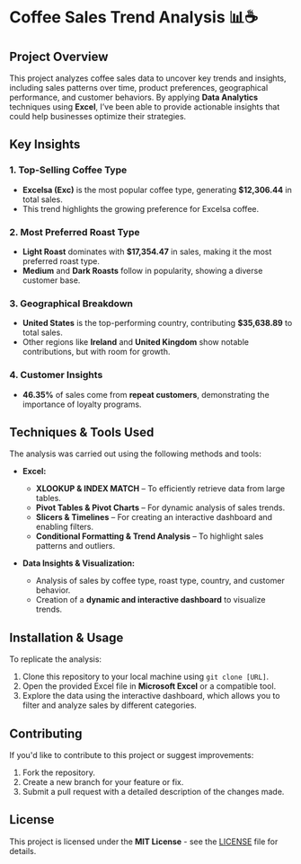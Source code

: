 # Coffee Sales Trend Analysis 📊☕

## Project Overview
This project analyzes coffee sales data to uncover key trends and insights, including sales patterns over time, product preferences, geographical performance, and customer behaviors. By applying **Data Analytics** techniques using **Excel**, I’ve been able to provide actionable insights that could help businesses optimize their strategies.

## Key Insights
### 1. Top-Selling Coffee Type
- **Excelsa (Exc)** is the most popular coffee type, generating **$12,306.44** in total sales.  
- This trend highlights the growing preference for Excelsa coffee.

### 2. Most Preferred Roast Type
- **Light Roast** dominates with **$17,354.47** in sales, making it the most preferred roast type.  
- **Medium** and **Dark Roasts** follow in popularity, showing a diverse customer base.

### 3. Geographical Breakdown
- **United States** is the top-performing country, contributing **$35,638.89** to total sales.  
- Other regions like **Ireland** and **United Kingdom** show notable contributions, but with room for growth.

### 4. Customer Insights
- **46.35%** of sales come from **repeat customers**, demonstrating the importance of loyalty programs.

## Techniques & Tools Used
The analysis was carried out using the following methods and tools:  

- **Excel:**  
  - **XLOOKUP & INDEX MATCH** – To efficiently retrieve data from large tables.  
  - **Pivot Tables & Pivot Charts** – For dynamic analysis of sales trends.  
  - **Slicers & Timelines** – For creating an interactive dashboard and enabling filters.  
  - **Conditional Formatting & Trend Analysis** – To highlight sales patterns and outliers.  

- **Data Insights & Visualization:**  
  - Analysis of sales by coffee type, roast type, country, and customer behavior.  
  - Creation of a **dynamic and interactive dashboard** to visualize trends.

## Installation & Usage
To replicate the analysis:  
1. Clone this repository to your local machine using `git clone [URL]`.  
2. Open the provided Excel file in **Microsoft Excel** or a compatible tool.  
3. Explore the data using the interactive dashboard, which allows you to filter and analyze sales by different categories.

## Contributing
If you'd like to contribute to this project or suggest improvements:  
1. Fork the repository.  
2. Create a new branch for your feature or fix.  
3. Submit a pull request with a detailed description of the changes made.

## License
This project is licensed under the **MIT License** - see the [LICENSE](LICENSE) file for details.
